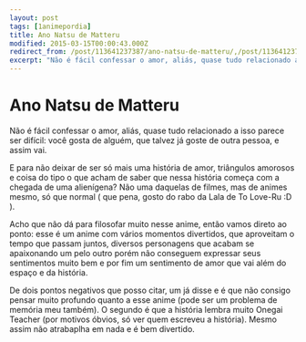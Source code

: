 ```yaml
---
layout: post
tags: [1animepordia]
title: Ano Natsu de Matteru
modified: 2015-03-15T00:00:43.000Z
redirect_from: /post/113641237387/ano-natsu-de-matteru/,/post/113641237387/
excerpt: "Não é fácil confessar o amor, aliás, quase tudo relacionado a isso parece ser difícil: você gosta de alguém, que talvez já goste de outra pessoa, e assim vai."
---
```


Ano Natsu de Matteru
====================

Não é fácil confessar o amor, aliás, quase tudo relacionado a isso
parece ser difícil: você gosta de alguém, que talvez já goste de outra
pessoa, e assim vai.

E para não deixar de ser só mais uma história de amor, triângulos
amorosos e coisa do tipo o que acham de saber que nessa história começa
com a chegada de uma alienígena? Não uma daquelas de filmes, mas de
animes mesmo, só que normal ( que pena, gosto do rabo da Lala de To
Love-Ru :D ).

Acho que não dá para filosofar muito nesse anime, então vamos direto ao
ponto: esse é um anime com vários momentos divertidos, que aproveitam o
tempo que passam juntos, diversos personagens que acabam se apaixonando
um pelo outro porém não conseguem expressar seus sentimentos muito bem e
por fim um sentimento de amor que vai além do espaço e da história.

De dois pontos negativos que posso citar, um já disse e é que não
consigo pensar muito profundo quanto a esse anime (pode ser um problema
de memória meu também). O segundo é que a história lembra muito Onegai
Teacher (por motivos óbvios, só ver quem escreveu a história). Mesmo
assim não atrabaplha em nada e é bem divertido.


